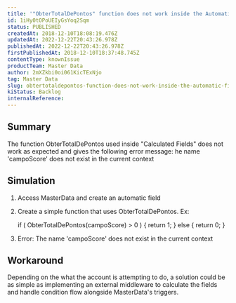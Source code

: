 ```yaml
---
title: '"ObterTotalDePontos" function does not work inside the Automatic Field'
id: 1iHy0tOPoUEIyGsYoq2Sqm
status: PUBLISHED
createdAt: 2018-12-10T18:08:19.476Z
updatedAt: 2022-12-22T20:43:26.978Z
publishedAt: 2022-12-22T20:43:26.978Z
firstPublishedAt: 2018-12-10T18:37:48.745Z
contentType: knownIssue
productTeam: Master Data
author: 2mXZkbi0oi061KicTExNjo
tag: Master Data
slug: obtertotaldepontos-function-does-not-work-inside-the-automatic-field
kiStatus: Backlog
internalReference: 
---
```


## Summary

The function ObterTotalDePontos used inside "Calculated Fields" does not work as expected and gives the following error message: he name 'campoScore' does not exist in the current context

## Simulation

1.  Access MasterData and create an automatic field
2.  Create a simple function that uses ObterTotalDePontos.  Ex:

    if ( ObterTotalDePontos(campoScore) > 0 ) { 
    return 1; 
    } else { 
    return 0; 
    }
    
3. Error: The name 'campoScore' does not exist in the current context

## Workaround

Depending on the what the account is attempting to do, a solution could be as simple as implementing an external middleware to calculate the fields and handle condition flow alongside MasterData's triggers.


